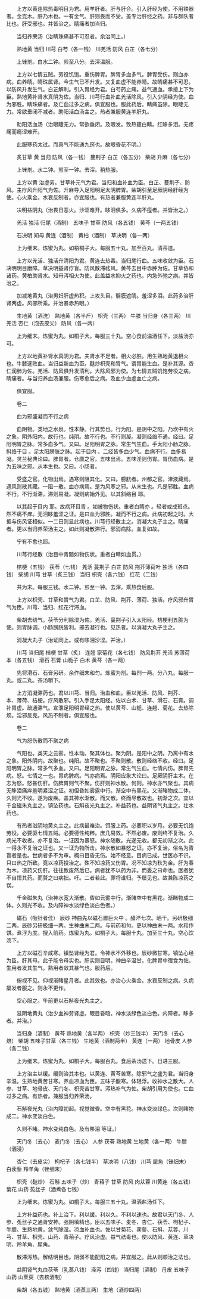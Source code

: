 <!-- { "loadSidebar": true } -->
　　上方以黄连除热毒明目为君。用羊肝者。肝与肝合。引入肝经为使。不用铁器者。金克木。肝乃木也。一有金气。肝则畏而不受。盖专治肝经之药。非与群队者比也。肝受邪也。并皆治之。睛痛者加当归。

　　当归养荣汤（治睛珠痛甚不可忍者。余治同上。）

　　熟地黄 当归 川芎 白芍（各一钱） 川羌活 防风 白芷（各七分）

　　上锉剂。白水二钟。煎至八分。去滓温服。

　　上方以七情五贼。劳役饥饱。重伤脾胃。脾胃多血多气。脾胃受伤。则血亦病。血养睛。睛珠属肾。今生气已不升发。又复血虚不能养睛。故睛痛甚不可忍。以防风升发生气。白芷解利。引入胃经为君。白芍药止痛。益气通血。承接上下为臣。熟地黄补肾水真阴为佐。当归、川芎行血补血羌活除风。引入少阴经为使。血为邪胜。睛珠痛者。及亡血过多之病。俱宜服也。服此药后。睛痛虽除。眼睫无力。常欲垂闭不减者。助阳活血汤主之。热者兼服黄连羊肝丸。

　　助阳活血汤（治眼睫无力。常欲垂闭。及眼发。致热壅白睛。红眵多泪。无疼痛而瘾涩难开。

　　此服寒药太过。而真气不能通九窍也。故眼昏花不明。）

　　炙甘草 黄 当归 防风（各一钱） 蔓荆子 白芷（各五分） 柴胡 升麻（各七分）

　　上锉剂。水二钟。煎至一钟。去滓。稍热服。

　　上方以黄 治虚劳。甘草补元气为君。当归和血补血为臣。白芷、蔓荆子、防风。主疗风升阳气为佐。升麻导入足阳明足太阴脾胃。柴胡引至足厥阴经肝经为使。心火乘金。水衰反制者。亦宜服也。有热者兼服黄连羊肝丸。

　　决明益阴丸（治畏日恶火。沙涩难开。眵泪俱多。久病不痊者。并皆治之。）

　　羌活 独活 归尾（酒制） 五味子 甘草 防风（各五钱） 黄芩（一两五钱）

　　石决明 知母 黄连（酒制） 黄柏（酒制） 草决明（各一两）

　　上为细末。炼蜜为丸。如梧桐子大。每服五十丸。加至百丸。清茶送。

　　上方以羌活、独活升清阳为君。黄连去热毒。当归尾行血。五味收敛为臣。石决明明目磨障。草决明益肾疗盲。防风散滞祛风。黄芩去目中赤肿为佐。甘草协和诸药。黄柏助肾水。知母泻相火为使。此盖益水抑火之药也。内急外弛之病。并皆治之。

　　加减地黄丸（治男妇肝虚热积。上攻头目。翳膜遮睛。羞涩多泪。此药多治肝肾两虚。风邪所乘。并治暴赤热眼。）

　　生地黄（酒洗） 熟地黄（各半斤） 枳壳（三两） 牛膝 当归身（各三两） 川羌活 杏仁（泡去皮尖） 防风（各一两）

　　上为细末。炼蜜为丸。如桐子大。每服三十丸。空心食前温酒任下。淡盐汤亦可。

　　上方以地黄补肾水真阴为君。夫肾水不足者。相火必胜。用生熟地黄退相火也。牛膝逐败血。当归益新血为臣。麸炒枳壳和胃气。谓胃能生血。是补其源。杏仁润肺为佐。羌活、防风俱升发清利。大除风邪为使。为七情五贼饥饱劳役之病。睛痛者。与当归养血汤兼服。伤寒愈后之病。及血少血虚血亡之病。

　　俱宜服。

　　卷二

　　血为邪盛凝而不行之病

　　血阴物。类地之水泉。性本静。行其势也。行为阳。是阴中之阳。乃坎中有火之象。阴外阳内。故行也。纯阴。故不行也。不行则凝。凝则经络不通。经曰。足阳明胃之脉。常多血多气。又曰。足阳明胃之脉。常生气生血。手太阳小肠之脉。斜络于目 。足太阳膀胱之脉。起于目内 。二经皆多血少气。血病不行。血多易凝。灵兰秘典论曰。脾胃者。仓廪之官。五味出焉。五味淫则伤胃。胃伤血病。是为五味之邪。从本生也。又曰。小肠者。

　　受盛之官。化物出焉。遇寒则阻其化。又曰。膀胱者。州都之官。津液藏焉。遇风则散其藏。一阻一散。血亦病焉。是为风寒之邪。从末生也。凡是邪胜。血病不行。不行渐滞。滞则易凝。凝则病始外见。以其斜络目 耶。

　　以其起于目内 耶。故病环目青 。如被物伤状。重者白睛亦 。轻者或成斑点。然不痛不痒。无泪眵羞涩之证。是曰血为邪胜。凝而不行之病。此病初起之时。大抵与伤风证相似。一二日则显此病也。川芎行经散主之。消凝大丸子主之。睛痛者。更以当归养荣汤主之。如此则凝散滞行。邪消病除。血复如故。

　　宁有不愈也耶。

　　川芎行经散（治目中青黯如物伤状。重者白睛如血贯。）

　　桔梗（五钱） 茯苓（七钱） 羌活 蔓荆子 白芷 防风 荆芥薄荷叶 独活（各四钱） 柴胡 川芎 甘草（炙三钱） 当归 枳壳（各六钱） 红花（二钱）

　　共为末。每服三钱。水二钟。煎至一钟。去滓。乘热食后服。

　　上方以枳壳、甘草和胃气为君。白芷、防风、荆芥、薄荷、独活。疗风邪升胃气为臣。川芎、当归、红花行滞血。

　　柴胡去结气。茯苓分利除湿为佐。羌活、蔓荆子引入太阳经。桔梗利五脏为使。则胃脉调。小肠膀胱皆利。邪去凝行也。见热者。以消凝大丸子主之。

　　消凝大丸子（治证同上。或有眵泪沙涩。并治。）

　　川芎 当归尾 桔梗 甘草（炙） 连翘 家菊花（各七钱） 防风荆芥 羌活 苏薄荷 本（各五钱） 滑石 石膏 山栀子 白术 黄芩（各一两）

　　先将滑石、石膏另研。余作细末和匀。炼蜜为剂。每剂一两。分八丸。每服一丸。或二丸。茶汤嚼下。

　　上方消凝滞药也。君以川芎、当归。治血和血。臣以羌活、防风、荆芥、 本、薄荷、桔梗。疗风散邪。引入手足太阳经。佐以白术、甘草、滑石、石膏。调补胃虚。疏通滞气。宣泄足阳明胃经之热。使以黄芩、山栀、连翘、菊花。去热除烦。淫邪反克。风热不制者。俱宜服也。

　　卷二

　　气为怒伤散而不聚之病

　　气阳也。类天之云雾。性本动。聚其体也。聚为阴。是阳中之阴。乃离中有水之象。阳外阴内。故聚也。纯阳。故不聚也。不聚则散。散则经络不收。经曰。足阳明胃之脉。常多气多血。又曰。足阳明胃之脉。常生气生血。七情内伤。脾胃先病。怒。七情之一也。胃病脾病。气亦病焉。阴阳应象大论曰。足厥阴肝主木。在志为怒。怒甚伤肝。伤脾胃则气不聚。伤肝则神水散。何则。神水亦气聚也。其病无眵泪痛痒羞明紧涩之证。初但昏如雾露中行。渐空中有黑花。又渐睹物成二体。久则光不收。遂为废疾。盖其神水渐散。而又散。终而尽散故也。初渐之次。宜以千金磁朱丸主之。镇坠药也。石斛夜光丸主之。补益药也。益阴肾气丸主之。壮水药也。

　　有热者滋阴地黄丸主之。此病最难治。饵服上药。必要积以岁月。必要无饥饱劳役。必要驱七情五贼。必要德性纯粹。庶几易效。不然必废。废则终不复治。久病光不收者。亦不复治。一证因为暴怒。神水随散。光遂无收。都无初渐之次。此一得永不复治之证也。又一证为物所击。神水散如暴怒之证。亦不复治。俗名为青盲者是也。世病者多不为审。概曰目昏无伤。始不经意。目病已成。世医亦不识。只曰热之所致。竟以凉药投治之。殊不知凉药又伤胃。况不知凉为秋为金。肝为春为木。凉药又伤肝。往往致废然后已。病者犹不以药为非。而委之曰命也。医者犹不自悟其药。而赘之曰病拙。吁。二者若此。罪将谁归。予屡见也。故兼陈凉药之误。

　　千金磁朱丸（治神水宽大渐散。昏如云雾中行。渐睹空中有黑花。渐睹物成二体。久则光不收。及内障神水淡绿色淡白色者。）

　　磁石（吸针者佳） 辰砂 神曲先以磁石置巨火中 。醋淬七次。晒干。另研极细二两。辰砂另研极细一两。生神曲末二两。与前药和匀。更以神曲末一两。水和作饼。煮浮为度。搜入前药。炼蜜为丸。如桐子大。每服十丸。加至三十丸。空心饮汤下。

　　上方以磁石辛咸寒。镇坠肾经为君。令神水不外移也。辰砂微甘寒。镇坠心经为臣。肝其母。此子能令母实也。肝实则目明。神曲辛温甘。化脾胃中宿食为佐。生用者发其生气。熟用者敛其暴气也。服药后。

　　俯视不见。仰视渐睹星月者。此其效也。亦治心火乘金。水衰反制之病。久病屡发者服之。则永不更作。

　　空心服之。午前更以石斛夜光丸主之。

　　滋阴地黄丸（治少血神劳肾虚。眼目昏暗。神水淡绿色淡白色。内障者。眵多 者。并治。）

　　当归身（酒制） 黄芩 熟地黄（各半两） 枳壳（炒三钱半） 天门冬（去心焙） 柴胡 五味子甘草（各三钱） 生地黄（酒制两半） 黄连（一两） 地骨皮 人参（各二钱）

　　上为细末。炼蜜为丸。如桐子大。每服百丸。食后茶汤送下。日进三服。

　　上方治主以缓。缓则治其本也。以黄连、黄芩苦寒。除邪气之盛为君。当归身辛温。生熟地黄苦甘寒。养血凉血为臣。五味子酸寒。体轻浮。收神水之散大。人参、甘草、地骨皮、天门冬、枳壳苦甘寒。泻热补气为佐。柴胡引用为使也。亡血过多之病。有热者。兼服当归养荣汤。

　　石斛夜光丸（治内障初起。视觉微昏。空中有黑花。神水变淡绿色。次则睹物成二。神水变淡白色。

　　久则不睹。神水变纯白色。及有眵泪 等证。）

　　天门冬（去心） 麦门冬（去心） 人参 茯苓 熟地黄 生地黄（各一两） 牛膝（酒浸）

　　杏仁（去皮尖） 枸杞子（各七钱半） 草决明（八钱） 川芎 犀角（锉细末） 白蒺藜 羚羊角（锉细末）

　　枳壳（麸炒） 石斛 五味子（炒） 青葙子 甘草 防风 肉苁蓉 川黄连（各五钱） 菊花 山药 菟丝子（酒煮各七钱）

　　上为细末。炼蜜为丸。如桐子大。每服三五十丸。温酒盐汤任下。

　　上方补益药也。补上治下。利以缓。利以久。不利以速也。故君以天门冬、人参、菟丝子之通肾安神。强阴填精也。臣以五味子、麦冬、杏仁、茯苓、枸杞子、牛膝、生熟地黄。敛气除湿。凉血补血也。佐以甘菊花、蒺藜、石斛、苁蓉、川芎、甘草、枳壳、山药、青葙子。疗风治虚。益气祛毒也。使以防风、黄连、草决明、羚羊角、犀角。

　　散滞泻热。解结明目也。阴弱不能配阳之病。并宜服之。此从则顺治之法也。

　　益阴肾气丸白茯苓（乳蒸八钱） 泽泻（四钱） 当归尾（酒制） 丹皮 五味子 山药 山茱萸（去核酒制）

　　柴胡（各五钱） 熟地黄（酒蒸三两） 生地（酒炒四两）

